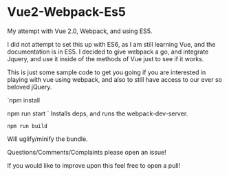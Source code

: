 # Vue2-Webpack-Es5
My attempt with Vue 2.0, Webpack, and using ES5. 

I did not attempt to set this up with ES6, as I am still learning Vue, and the documentation is in ES5. I decided to give webpack a go, and integrate Jquery, and use it inside of the methods of Vue just to see if it works. 

This is just some sample code to get you going if you are interested in playing with vue using webpack, and also to still have access to our ever so beloved jQuery. 

`npm install


 npm run start
`
Installs deps, and runs the webpack-dev-server. 


`npm run build`


Will uglify/minify the bundle. 


Questions/Comments/Complaints please open an issue!

If you would like to improve upon this feel free to open a pull!
